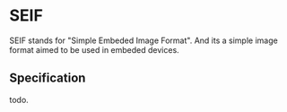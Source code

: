 # SEIF
SEIF stands for "Simple Embeded Image Format". And its a simple image format aimed to be used in embeded devices. 

## Specification
todo.

